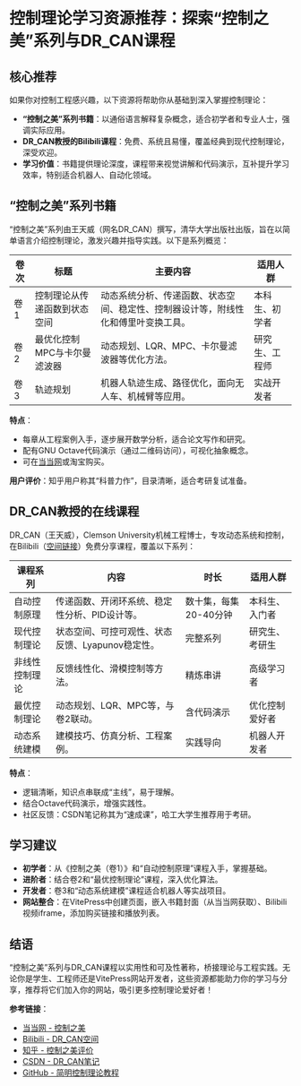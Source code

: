 # 控制理论学习资源推荐：探索“控制之美”系列与DR_CAN课程

## 核心推荐
如果你对控制工程感兴趣，以下资源将帮助你从基础到深入掌握控制理论：
- **“控制之美”系列书籍**：以通俗语言解释复杂概念，适合初学者和专业人士，强调实际应用。
- **DR_CAN教授的Bilibili课程**：免费、系统且易懂，覆盖经典到现代控制理论，深受欢迎。
- **学习价值**：书籍提供理论深度，课程带来视觉讲解和代码演示，互补提升学习效率，特别适合机器人、自动化领域。

## “控制之美”系列书籍
“控制之美”系列由王天威（网名DR_CAN）撰写，清华大学出版社出版，旨在以简单语言介绍控制理论，激发兴趣并指导实践。以下是系列概览：

| 卷次 | 标题 | 主要内容 | 适用人群 |
|------|------|----------|----------|
| 卷1 | 控制理论从传递函数到状态空间 | 动态系统分析、传递函数、状态空间、稳定性、控制器设计等，附线性化和傅里叶变换工具。 | 本科生、初学者 |
| 卷2 | 最优化控制MPC与卡尔曼滤波器 | 动态规划、LQR、MPC、卡尔曼滤波器等优化方法。 | 研究生、工程师 |
| 卷3 | 轨迹规划 | 机器人轨迹生成、路径优化，面向无人车、机械臂等应用。 | 实战开发者 |

**特点**：
- 每章从工程案例入手，逐步展开数学分析，适合论文写作和研究。
- 配有GNU Octave代码演示（通过二维码访问），可视化抽象概念。
- 可在[当当网](https://search.dangdang.com/?key=控制之美)或淘宝购买。

**用户评价**：知乎用户称其“科普力作”，目录清晰，适合考研复试准备。

## DR_CAN教授的在线课程
DR_CAN（王天威），Clemson University机械工程博士，专攻动态系统和控制，在Bilibili（[空间链接](https://space.bilibili.com/230105574)）免费分享课程，覆盖以下系列：

| 课程系列 | 内容 | 时长 | 适用人群 |
|----------|------|------|----------|
| 自动控制原理 | 传递函数、开闭环系统、稳定性分析、PID设计等。 | 数十集，每集20-40分钟 | 本科生、入门者 |
| 现代控制理论 | 状态空间、可控可观性、状态反馈、Lyapunov稳定性。 | 完整系列 | 研究生、考研生 |
| 非线性控制理论 | 反馈线性化、滑模控制等方法。 | 精炼串讲 | 高级学习者 |
| 最优控制理论 | 动态规划、LQR、MPC等，与卷2联动。 | 含代码演示 | 优化控制爱好者 |
| 动态系统建模 | 建模技巧、仿真分析、工程案例。 | 实践导向 | 机器人开发者 |

**特点**：
- 逻辑清晰，知识点串联成“主线”，易于理解。
- 结合Octave代码演示，增强实践性。
- 社区反馈：CSDN笔记称其为“速成课”，哈工大学生推荐用于考研。

## 学习建议
- **初学者**：从《控制之美（卷1）》和“自动控制原理”课程入手，掌握基础。
- **进阶者**：结合卷2和“最优控制理论”课程，深入优化算法。
- **开发者**：卷3和“动态系统建模”课程适合机器人等实战项目。
- **网站整合**：在VitePress中创建页面，嵌入书籍封面（从当当网获取）、Bilibili视频iframe，添加购买链接和播放列表。

## 结语
“控制之美”系列与DR_CAN课程以实用性和可及性著称，桥接理论与工程实践。无论你是学生、工程师还是VitePress网站开发者，这些资源都能助力你的学习与分享，推荐将它们加入你的网站，吸引更多控制理论爱好者！

**参考链接**：
- [当当网 - 控制之美](https://search.dangdang.com/?key=控制之美)
- [Bilibili - DR_CAN空间](https://space.bilibili.com/230105574)
- [知乎 - 控制之美评价](https://www.zhihu.com/question/492194469)
- [CSDN - DR_CAN笔记](https://blog.csdn.net/weixin_44120025/article/details/127071098)
- [GitHub - 简明控制理论教程](https://github.com/ivaquero/book-control)